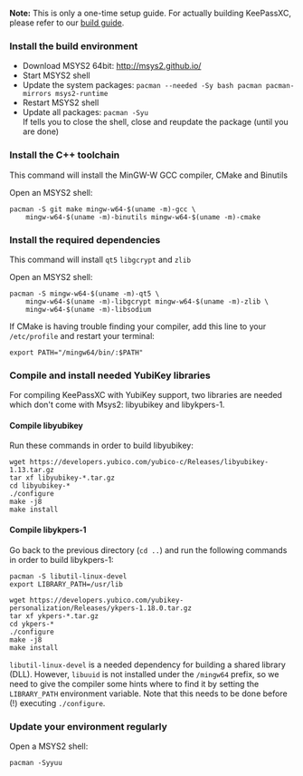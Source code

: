 **Note:** This is only a one-time setup guide. For actually building KeePassXC, please refer to our [build guide](Building-KeePassXC).

### Install the build environment

* Download MSYS2 64bit: http://msys2.github.io/
* Start MSYS2 shell
* Update the system packages: `pacman --needed -Sy bash pacman pacman-mirrors msys2-runtime`
* Restart MSYS2 shell
* Update all packages: `pacman -Syu` <br/>If tells you to close the shell, close and reupdate the package (until you are done)

### Install the C++ toolchain

This command will install the MinGW-W GCC compiler, CMake and Binutils

Open an MSYS2 shell:

```
pacman -S git make mingw-w64-$(uname -m)-gcc \
    mingw-w64-$(uname -m)-binutils mingw-w64-$(uname -m)-cmake
```

### Install the required dependencies

This command will install `qt5` `libgcrypt` and `zlib`

Open an MSYS2 shell:

```
pacman -S mingw-w64-$(uname -m)-qt5 \
    mingw-w64-$(uname -m)-libgcrypt mingw-w64-$(uname -m)-zlib \
    mingw-w64-$(uname -m)-libsodium
```

If CMake is having trouble finding your compiler, add this line to your `/etc/profile` and restart your terminal:

```
export PATH="/mingw64/bin/:$PATH"
```

### Compile and install needed YubiKey libraries
For compiling KeePassXC with YubiKey support, two libraries are needed which don't come with Msys2: libyubikey and libykpers-1.

#### Compile libyubikey
Run these commands in order to build libyubikey:
```
wget https://developers.yubico.com/yubico-c/Releases/libyubikey-1.13.tar.gz
tar xf libyubikey-*.tar.gz
cd libyubikey-*
./configure
make -j8
make install
```

#### Compile libykpers-1
Go back to the previous directory (`cd ..`) and run the following commands in order to build libykpers-1:
```
pacman -S libutil-linux-devel
export LIBRARY_PATH=/usr/lib

wget https://developers.yubico.com/yubikey-personalization/Releases/ykpers-1.18.0.tar.gz
tar xf ykpers-*.tar.gz
cd ykpers-*
./configure
make -j8
make install
```
`libutil-linux-devel` is a needed dependency for building a shared library (DLL). However, `libuuid` is not installed under the `/mingw64` prefix, so we need to give the compiler some hints where to find it by setting the `LIBRARY_PATH` environment variable. Note that this needs to be done before (!) executing `./configure`.

### Update your environment regularly

Open a MSYS2 shell:

```
pacman -Syyuu
```
